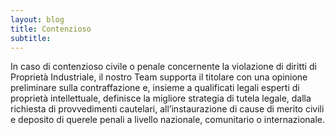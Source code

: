 ```yaml
---
layout: blog
title: Contenzioso
subtitle: 
---
```

In caso di contenzioso civile o penale concernente la violazione di diritti di Proprietà Industriale, il nostro
Team supporta il titolare con una opinione preliminare sulla contraffazione e, insieme a qualificati legali
esperti di proprietà intellettuale, definisce la migliore strategia di tutela legale, dalla richiesta di
provvedimenti cautelari, all’instaurazione di cause di merito civili e deposito di querele penali a livello
nazionale, comunitario o internazionale.
